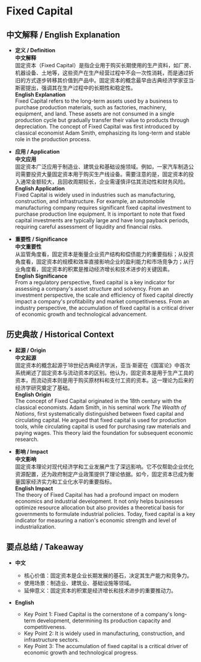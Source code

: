# Fixed Capital

## 中文解释 / English Explanation

* **定义 / Definition**  
  **中文解释**  
  固定资本（Fixed Capital）是指企业用于购买长期使用的生产资料，如厂房、机器设备、土地等，这些资产在生产经营过程中不会一次性消耗，而是通过折旧的方式逐步转移其价值到产品中。固定资本的概念最早由古典经济学家亚当·斯密提出，强调其在生产过程中的长期性和稳定性。  
  **English Explanation**  
  Fixed Capital refers to the long-term assets used by a business to purchase production materials, such as factories, machinery, equipment, and land. These assets are not consumed in a single production cycle but gradually transfer their value to products through depreciation. The concept of Fixed Capital was first introduced by classical economist Adam Smith, emphasizing its long-term and stable role in the production process.

* **应用 / Application**  
  **中文应用**  
  固定资本广泛应用于制造业、建筑业和基础设施领域。例如，一家汽车制造公司需要投资大量固定资本用于购买生产线设备。需要注意的是，固定资本的投入通常金额较大，且回收周期较长，企业需谨慎评估其流动性和财务风险。  
  **English Application**  
  Fixed Capital is widely used in industries such as manufacturing, construction, and infrastructure. For example, an automobile manufacturing company requires significant fixed capital investment to purchase production line equipment. It is important to note that fixed capital investments are typically large and have long payback periods, requiring careful assessment of liquidity and financial risks.

* **重要性 / Significance**  
  **中文重要性**  
  从监管角度看，固定资本是衡量企业资产结构和偿债能力的重要指标；从投资角度看，固定资本的规模和效率直接影响企业的盈利能力和市场竞争力；从行业角度看，固定资本的积累是推动经济增长和技术进步的关键因素。  
  **English Significance**  
  From a regulatory perspective, fixed capital is a key indicator for assessing a company's asset structure and solvency. From an investment perspective, the scale and efficiency of fixed capital directly impact a company's profitability and market competitiveness. From an industry perspective, the accumulation of fixed capital is a critical driver of economic growth and technological advancement.

## 历史典故 / Historical Context

* **起源 / Origin**  
  **中文起源**  
  固定资本的概念起源于18世纪古典经济学派，亚当·斯密在《国富论》中首次系统阐述了固定资本与流动资本的区别。他认为，固定资本是用于生产工具的资本，而流动资本则是用于购买原材料和支付工资的资本。这一理论为后来的经济学研究奠定了基础。  
  **English Origin**  
  The concept of Fixed Capital originated in the 18th century with the classical economists. Adam Smith, in his seminal work *The Wealth of Nations*, first systematically distinguished between fixed capital and circulating capital. He argued that fixed capital is used for production tools, while circulating capital is used for purchasing raw materials and paying wages. This theory laid the foundation for subsequent economic research.

* **影响 / Impact**  
  **中文影响**  
  固定资本理论对现代经济学和工业发展产生了深远影响。它不仅帮助企业优化资源配置，还为政府制定产业政策提供了理论依据。如今，固定资本已成为衡量国家经济实力和工业化水平的重要指标。  
  **English Impact**  
  The theory of Fixed Capital has had a profound impact on modern economics and industrial development. It not only helps businesses optimize resource allocation but also provides a theoretical basis for governments to formulate industrial policies. Today, fixed capital is a key indicator for measuring a nation's economic strength and level of industrialization.

## 要点总结 / Takeaway

* **中文**  
  - 核心价值：固定资本是企业长期发展的基石，决定其生产能力和竞争力。  
  - 使用场景：制造业、建筑业、基础设施等领域。  
  - 延伸意义：固定资本的积累是经济增长和技术进步的重要推动力。  

* **English**  
  - Key Point 1: Fixed Capital is the cornerstone of a company's long-term development, determining its production capacity and competitiveness.  
  - Key Point 2: It is widely used in manufacturing, construction, and infrastructure sectors.  
  - Key Point 3: The accumulation of fixed capital is a critical driver of economic growth and technological progress.
